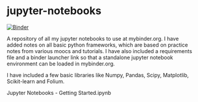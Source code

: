 # jupyter-notebooks

[![Binder](https://mybinder.org/badge.svg)](https://mybinder.org/v2/gh/tanbirsohail/jupyter-notebooks/master)

A repository of all my jupyter notebooks to use at mybinder.org. I have added notes on all basic python frameworks, which are based on practice notes from various moocs and tutorials. I have also included a requirements file and a binder launcher link so that a standalone jupyter notebook environment can be loaded in mybinder.org.

I have included a few basic libraries like Numpy, Pandas, Scipy, Matplotlib, Scikit-learn and Folium.

Jupyter Notebooks - Getting Started.ipynb
